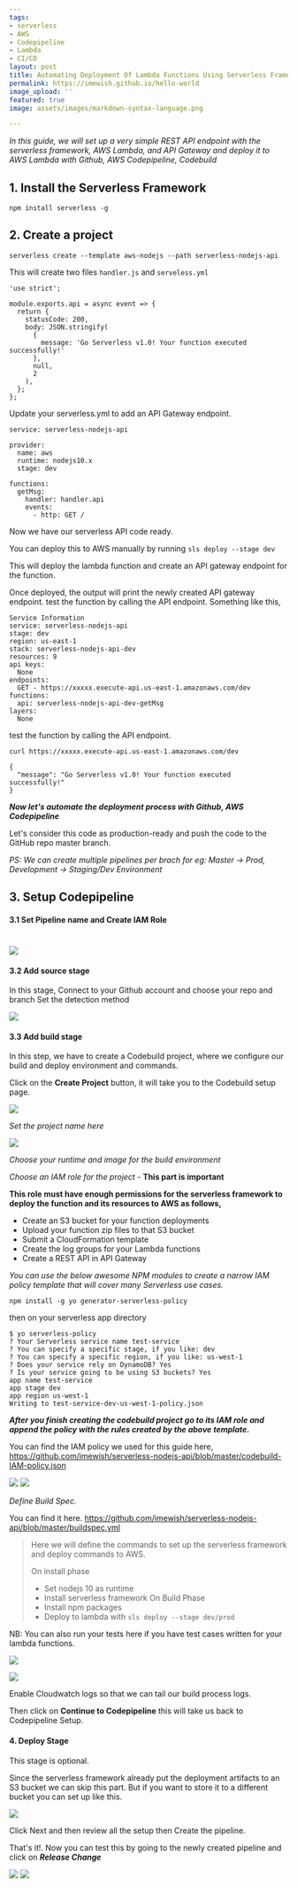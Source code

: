 ```yaml
---
tags:
- serverless
- AWS
- Codepipeline
- Lambda
- CI/CD
layout: post
title: Automating Deployment Of Lambda Functions Using Serverless Framework, AWS CodePipelin
permalink: https://imewish.github.io/hello-world
image_upload: ''
featured: true
image: assets/images/markdown-syntax-language.png

---
```

_In this guide, we will set up a very simple REST API endpoint with the serverless framework, AWS Lambda, and API Gateway and deploy it to AWS Lambda with Github, AWS Codepipeline, Codebuild_

## 1. Install the Serverless Framework

    npm install serverless -g

## 2. Create a project

    serverless create --template aws-nodejs --path serverless-nodejs-api

This will create two files `handler.js` and `serveless.yml`

    'use strict';
    
    module.exports.api = async event => {
      return {
        statusCode: 200,
        body: JSON.stringify(
          {
            message: 'Go Serverless v1.0! Your function executed successfully!'
          },
          null,
          2
        ),
      };
    };

Update your serverless.yml to add an API Gateway endpoint.

    service: serverless-nodejs-api
    
    provider:
      name: aws
      runtime: nodejs10.x
      stage: dev
    
    functions:
      getMsg:
        handler: handler.api
        events:
          - http: GET /

Now we have our serverless API code ready.

You can deploy this to AWS manually by running `sls deploy --stage dev`

This will deploy the lambda function and create an API gateway endpoint for the function.

Once deployed, the output will print the newly created API gateway endpoint. test the function by calling the API endpoint. Something like this,

    Service Information
    service: serverless-nodejs-api
    stage: dev
    region: us-east-1
    stack: serverless-nodejs-api-dev
    resources: 9
    api keys:
      None
    endpoints:
      GET - https://xxxxx.execute-api.us-east-1.amazonaws.com/dev
    functions:
      api: serverless-nodejs-api-dev-getMsg
    layers:
      None

test the function by calling the API endpoint.

    curl https://xxxxx.execute-api.us-east-1.amazonaws.com/dev
    
    {
      "message": "Go Serverless v1.0! Your function executed successfully!"
    }

**_Now let's automate the deployment process with Github, AWS Codepipeline_**

Let's consider this code as production-ready and push the code to the GitHub repo master branch.

_PS: We can create multiple pipelines per brach for eg: Master -> Prod, Development -> Staging/Dev Environment_

## 3. Setup Codepipeline

#### 3.1 Set Pipeline name and Create IAM Role

# ![](https://i.imgur.com/0G7LGP6.jpg)

#### 3.2 Add source stage

In this stage, Connect to your Github account and choose your repo and branch
Set the detection method

![](https://i.imgur.com/d5R9UOA.jpg)

#### 3.3 Add build stage

In this step, we have to create a Codebuild project, where we configure our build and deploy environment and commands.

Click on the **Create Project** button, it will take you to the Codebuild setup page.

![](https://i.imgur.com/881kqAW.jpg)

_Set the project name here_

![](https://i.imgur.com/DalIjHD.jpg)

_Choose your runtime and image for the build environment_

_Choose an IAM role for the project_ - **This part is important**

**This role must have enough permissions for the serverless framework to deploy the function and its resources to AWS as follows,**

* Create an S3 bucket for your function deployments
* Upload your function zip files to that S3 bucket
* Submit a CloudFormation template
* Create the log groups for your Lambda functions
* Create a REST API in API Gateway

_You can use the below awesome NPM modules to create a narrow IAM policy template that will cover many Serverless use cases._

`npm install -g yo generator-serverless-policy`

then on your serverless app directory

    $ yo serverless-policy
    ? Your Serverless service name test-service
    ? You can specify a specific stage, if you like: dev
    ? You can specify a specific region, if you like: us-west-1
    ? Does your service rely on DynamoDB? Yes
    ? Is your service going to be using S3 buckets? Yes
    app name test-service
    app stage dev
    app region us-west-1
    Writing to test-service-dev-us-west-1-policy.json

**_After you finish creating the codebuild project go to its IAM role and append the policy with the rules created by the above template._**

You can find the IAM policy we used for this guide here,
https://github.com/imewish/serverless-nodejs-api/blob/master/codebuild-IAM-policy.json

![](https://i.imgur.com/RKn6C9O.jpg)
![](https://i.imgur.com/tfJdYRF.jpg)

_Define Build Spec._

You can find it here. https://github.com/imewish/serverless-nodejs-api/blob/master/buildspec.yml

> Here we will define the commands to set up the serverless framework and deploy commands to AWS.
>
> On install phase
>
> * Set nodejs 10 as runtime
> * Install serverless framework
>   On Build Phase
> * Install npm packages
> * Deploy to lambda with `sls deploy --stage dev/prod`

NB: You can also run your tests here if you have test cases written for your lambda functions.

![](https://i.imgur.com/hORjMoL.jpg)

![](https://i.imgur.com/FrOlrri.jpg)

Enable Cloudwatch logs so that we can tail our build process logs.

Then click on **Continue to Codepipeline** this will take us back to Codepipeline Setup.

#### 4. Deploy Stage

This stage is optional.

Since the serverless framework already put the deployment artifacts to an S3 bucket we can skip this part. But if you want to store it to a different bucket you can set up like this.

![](https://i.imgur.com/2qmHBAX.jpg)

Click Next and then review all the setup then Create the pipeline.

That's it!. Now you can test this by going to the newly created pipeline and click on **_Release Change_**

![](https://i.imgur.com/lQW9adE.jpg)
![](https://i.imgur.com/8rE0W6o.jpg)